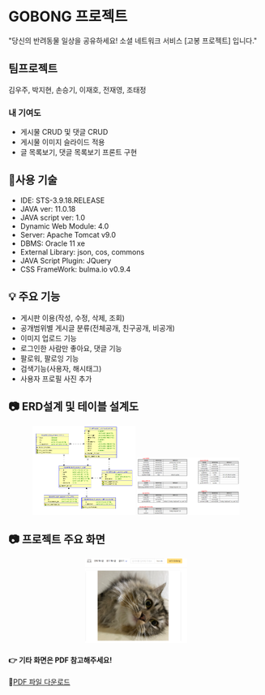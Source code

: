 # GOBONG 프로젝트
"당신의 반려동물 일상을 공유하세요! 소셜 네트워크 서비스 [고봉 프로젝트] 입니다."

## 팀프로젝트
김우주, 박지현, 손승기, 이재호, 전재영, 조태정
### 내 기여도
- 게시물 CRUD 및 댓글 CRUD
- 게시물 이미지 슬라이드 적용
- 글 목록보기, 댓글 목록보기 프론트 구현

## 🔧사용 기술
- IDE: STS-3.9.18.RELEASE
- JAVA ver: 11.0.18
- JAVA script ver: 1.0
- Dynamic Web Module: 4.0
- Server: Apache Tomcat v9.0
- DBMS: Oracle 11 xe
- External Library: json, cos, commons
- JAVA Script Plugin: JQuery
- CSS FrameWork: bulma.io v0.9.4

## 💡 주요 기능
- 게시판 이용(작성, 수정, 삭제, 조회)
- 공개범위별 게시글 분류(전체공개, 친구공개, 비공개)
- 이미지 업로드 기능
- 로그인한 사람만 좋아요, 댓글 기능
- 팔로워, 팔로잉 기능
- 검색기능(사용자, 해시태그)
- 사용자 프로필 사진 추가

## 📷 ERD설계 및 테이블 설계도
<p align="center">
  <img src="image1/Perd1.png" width="40%" />
  <img src="image1/Table1.png" width="40%" />
</p>

## 📷 프로젝트 주요 화면
<p align="center">
  <img src="image1/main.png" width="40%" />
</p>

#### 👉 기타 화면은 PDF 참고해주세요!
🔗[PDF 파일 다운로드](images/project_detail.pdf) 